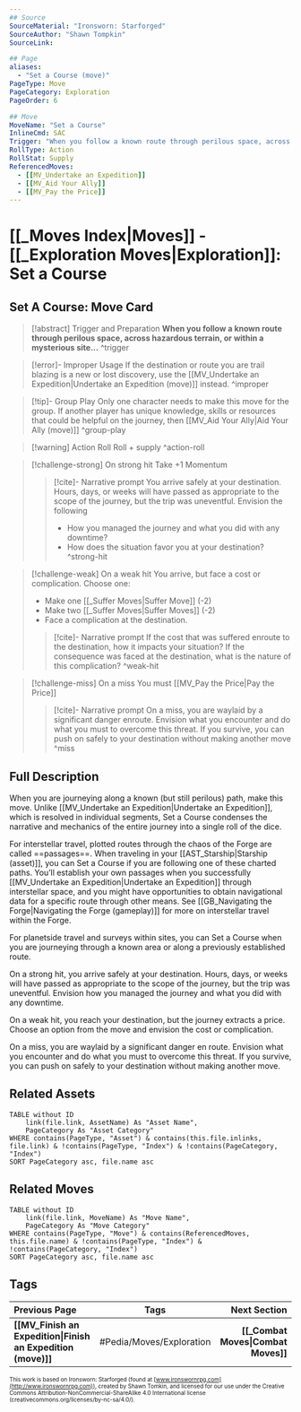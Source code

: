 ```yaml
---
## Source
SourceMaterial: "Ironsworn: Starforged"
SourceAuthor: "Shawn Tompkin"
SourceLink: 

## Page
aliases:
  - "Set a Course (move)"
PageType: Move
PageCategory: Exploration
PageOrder: 6

## Move
MoveName: "Set a Course"
InlineCmd: SAC
Trigger: "When you follow a known route through perilous space, across hazardous terrain, or within a mysterious site"
RollType: Action
RollStat: Supply
ReferencedMoves: 
  - [[MV_Undertake an Expedition]]
  - [[MV_Aid Your Ally]]
  - [[MV_Pay the Price]]
---
```

# [[_Moves Index|Moves]] - [[_Exploration Moves|Exploration]]: Set a Course
## Set A Course: Move Card
>[!abstract]  Trigger and Preparation
>**When you follow a known route through perilous space, across hazardous terrain, or within a mysterious site...** ^trigger

>[!error]- Improper Usage
>If the destination or route you are trail blazing is a new or lost discovery, use the [[MV_Undertake an Expedition|Undertake an Expedition (move)]] instead. ^improper

>[!tip]- Group Play
>Only one character needs to make this move for the group.  If another player has unique knowledge, skills or resources that could be helpful on the journey, then [[MV_Aid Your Ally|Aid Your Ally (move)]] ^group-play

> [!warning] Action Roll
> Roll + supply ^action-roll

> [!challenge-strong] On strong hit
> Take +1 Momentum
> > [!cite]- Narrative prompt
> > You arrive safely at your destination. Hours, days, or weeks will have passed as appropriate to the scope of the journey, but the trip was uneventful. 
> > Envision the following
> > * How you managed the journey and what you did with any downtime?
> > * How does the situation favor you at your destination? ^strong-hit

> [!challenge-weak] On a weak hit
> You arrive, but face a cost or complication.  Choose one:
>- Make one [[_Suffer Moves|Suffer Move]] (-2)
>- Make two [[_Suffer Moves|Suffer Moves]] (-2)
>- Face a complication at the destination.
> > [!cite]- Narrative prompt
> > If the cost that was suffered enroute to the destination, how it impacts your situation?
> > If the consequence was faced at the destination, what is the nature of this complication? ^weak-hit

> [!challenge-miss] On a miss
> You must [[MV_Pay the Price|Pay the Price]]
> > [!cite]- Narrative prompt
> > On a miss, you are waylaid by a significant danger enroute. Envision what you encounter and do what you must to overcome this threat. If you survive, you can push on safely to your destination without making another move ^miss

## Full Description
When you are journeying along a known (but still perilous) path, make this move. Unlike [[MV_Undertake an Expedition|Undertake an Expedition]], which is resolved in individual segments, Set a Course condenses the narrative and mechanics of the entire journey into a single roll of the dice. 

For interstellar travel, plotted routes through the chaos of the Forge are called ==passages==. When traveling in your [[AST_Starship|Starship (asset)]], you can Set a Course if you are following one of these charted paths. You’ll establish your own passages when you successfully [[MV_Undertake an Expedition|Undertake an Expedition]] through interstellar space, and you might have opportunities to obtain navigational data for a specific route through other means. See [[GB_Navigating the Forge|Navigating the Forge (gameplay)]] for more on interstellar travel within the Forge. 

For planetside travel and surveys within sites, you can Set a Course when you are journeying through a known area or along a previously established route.

On a strong hit, you arrive safely at your destination. Hours, days, or weeks will have passed as appropriate to the scope of the journey, but the trip was uneventful. Envision how you managed the journey and what you did with any downtime.

On a weak hit, you reach your destination, but the journey extracts a price. Choose an option from the move and envision the cost or complication.

On a miss, you are waylaid by a significant danger en route. Envision what you encounter and do what you must to overcome this threat. If you survive, you can push on safely to your destination without making another move.

## Related Assets
```dataview
TABLE without ID
	link(file.link, AssetName) As "Asset Name",
	PageCategory As "Asset Category"
WHERE contains(PageType, "Asset") & contains(this.file.inlinks, file.link) & !contains(PageType, "Index") & !contains(PageCategory, "Index")
SORT PageCategory asc, file.name asc
```

## Related Moves
```dataview
TABLE without ID
	link(file.link, MoveName) As "Move Name",
	PageCategory As "Move Category"
WHERE contains(PageType, "Move") & contains(ReferencedMoves, this.file.name) & !contains(PageType, "Index") & !contains(PageCategory, "Index")
SORT PageCategory asc, file.name asc
```
## Tags
| Previous Page | Tags | Next Section |
|:--- |:---:| ---:|
| **[[MV_Finish an Expedition\|Finish an Expedition (move)]]** | #Pedia/Moves/Exploration | **[[_Combat Moves\|Combat Moves]]** |


<font size=-2>This work is based on Ironsworn: Starforged (found at [www.ironswornrpg.com](http://www.ironswornrpg.com)), created by Shawn Tomkin, and licensed for our use under the Creative Commons Attribution-NonCommercial-ShareAlike 4.0 International license  (creativecommons.org/licenses/by-nc-sa/4.0/).</font>